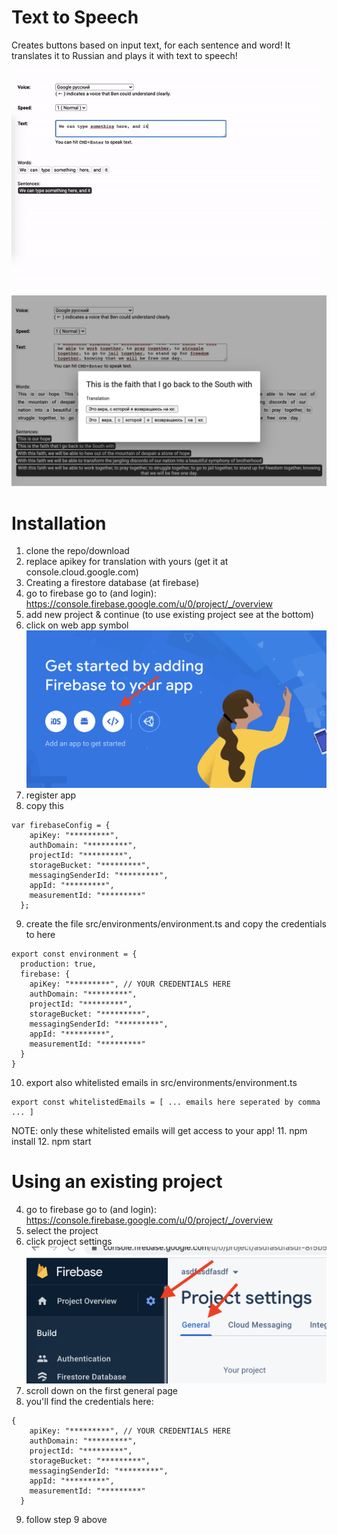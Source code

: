 # Text to Speech
Creates buttons based on input text, for each sentence and word!
It translates it to Russian and plays it with text to speech!

<img src="src/assets/animation.gif">
<img src="src/assets/screenshot2.png">

# Installation
1. clone the repo/download
2. replace apikey for translation with yours (get it at console.cloud.google.com)
3. Creating a firestore database (at firebase)
4. go to firebase
go to (and login): https://console.firebase.google.com/u/0/project/_/overview
5. add new project & continue (to use existing project see at the bottom)
6. click on web app symbol
![alt text](readme-img-firebase.png)
7. register app
8. copy this
```
var firebaseConfig = {
    apiKey: "*********",
    authDomain: "*********",
    projectId: "*********",
    storageBucket: "*********",
    messagingSenderId: "*********",
    appId: "*********",
    measurementId: "*********"
  };
```
9. create the file src/environments/environment.ts and copy the credentials to here
```
export const environment = {
  production: true,
  firebase: {
    apiKey: "*********", // YOUR CREDENTIALS HERE
    authDomain: "*********",
    projectId: "*********",
    storageBucket: "*********",
    messagingSenderId: "*********",
    appId: "*********",
    measurementId: "*********"
  }
}
```  
10. export also whitelisted emails in src/environments/environment.ts   
```
export const whitelistedEmails = [ ... emails here seperated by comma ... ]
```  
NOTE: only these whitelisted emails will get access to your app!
11. npm install
12. npm start

# Using an existing project
4. go to firebase
go to (and login): https://console.firebase.google.com/u/0/project/_/overview
5. select the project
6. click project settings
![alt text](readme-project-settings.png)
7. scroll down on the first general page
8. you'll find the credentials here:
```
{
    apiKey: "*********", // YOUR CREDENTIALS HERE
    authDomain: "*********",
    projectId: "*********",
    storageBucket: "*********",
    messagingSenderId: "*********",
    appId: "*********",
    measurementId: "*********"
  }
  ```
9. follow step 9 above
